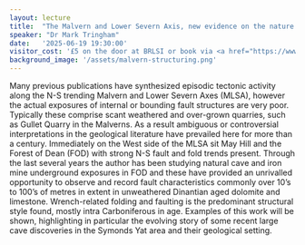 ```yaml
---
layout: lecture
title:  "The Malvern and Lower Severn Axis, new evidence on the nature of intra-Carboniferous structuring from recent explorations in the underground of the Forest of Dean"
speaker: "Dr Mark Tringham"
date:   '2025-06-19 19:30:00'
visitor_cost: '£5 on the door at BRLSI or book via <a href="https://www.eventbrite.co.uk/e/the-malvern-and-lower-severn-axis-intra-carboniferous-structuring-tickets-1362939762519">Eventbrite</a> to access on Zoom'
background_image: '/assets/malvern-structuring.png'
---
```

Many previous publications have synthesized episodic tectonic activity along the N-S trending Malvern and Lower Severn Axes (MLSA), however the actual exposures of internal or bounding fault structures are very poor. Typically these comprise scant weathered and over-grown quarries, such as Gullet Quarry in the Malverns. As a result ambiguous or controversial interpretations in the geological literature have prevailed here for more than a century. Immediately on the West side of the MLSA sit May Hill and the Forest of Dean (FOD) with strong N-S fault and fold trends present. Through the last several years the author has been studying natural cave and iron mine underground exposures in FOD and these have provided an unrivalled opportunity to observe and record fault characteristics commonly over 10’s to 100’s of metres in extent in unweathered Dinantian aged dolomite and limestone. Wrench-related folding and faulting is the predominant structural style found, mostly intra Carboniferous in age. Examples of this work will be shown, highlighting in particular the evolving story of some recent large cave discoveries in the Symonds Yat area and their geological setting.